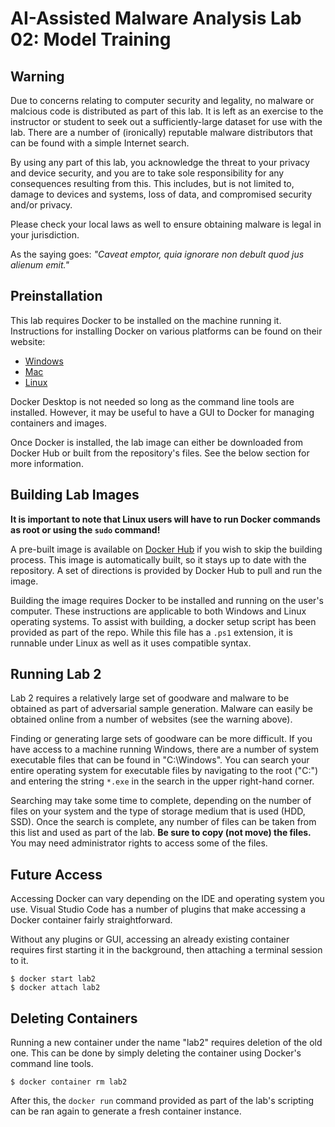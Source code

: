 # AI-Assisted Malware Analysis Lab 02: Model Training

## Warning
Due to concerns relating to computer security and legality, no malware or malcious code is distributed as part of this
lab. It is left as an exercise to the instructor or student to seek out a sufficiently-large dataset for use with the
lab. There are a number of (ironically) reputable malware distributors that can be found with a simple Internet search.

By using any part of this lab, you acknowledge the threat to your privacy and device security, and you are to take sole
responsibility for any consequences resulting from this. This includes, but is not limited to, damage to devices and
systems, loss of data, and compromised security and/or privacy.

Please check your local laws as well to ensure obtaining malware is legal in your jurisdiction.

As the saying goes: _"Caveat emptor, quia ignorare non debult quod jus alienum emit."_


## Preinstallation
This lab requires Docker to be installed on the machine running it. Instructions for installing Docker on various
platforms can be found on their website:
- [Windows](https://docs.docker.com/desktop/install/windows-install/)
- [Mac](https://docs.docker.com/desktop/install/mac-install/)
- [Linux](https://docs.docker.com/desktop/install/linux-install/)

Docker Desktop is not needed so long as the command line tools are installed. However, it may be useful to have a GUI
to Docker for managing containers and images.

Once Docker is installed, the lab image can either be downloaded from Docker Hub or built from the repository's files.
See the below section for more information.


## Building Lab Images
**It is important to note that Linux users will have to run Docker commands as root or using the `sudo` command!**

A pre-built image is available on [Docker Hub](https://hub.docker.com/r/abcyslab/aama_lab02) if you wish to skip the
building process. This image is automatically built, so it stays up to date with the repository. A set of directions is
provided by Docker Hub to pull and run the image.

Building the image requires Docker to be installed and running on the user's computer. These instructions are
applicable to both Windows and Linux operating systems. To assist with building, a docker setup script has been
provided as part of the repo. While this file has a `.ps1` extension, it is runnable under Linux as well as it uses
compatible syntax.


## Running Lab 2
Lab 2 requires a relatively large set of goodware and malware to be obtained as part of adversarial sample generation.
Malware can easily be obtained online from a number of websites (see the warning above).

Finding or generating large sets of goodware can be more difficult. If you have access to a machine running Windows,
there are a number of system executable files that can be found in "C:\Windows". You can search your entire operating
system for executable files by navigating to the root ("C:\") and entering the string `*.exe` in the search in the upper
right-hand corner.

Searching may take some time to complete, depending on the number of files on your system and the type of storage medium
that is used (HDD, SSD). Once the search is complete, any number of files can be taken from this list and used as part
of the lab. **Be sure to copy (not move) the files.** You may need administrator rights to access some of the files.


## Future Access
Accessing Docker can vary depending on the IDE and operating system you use. Visual Studio Code has a number of plugins
that make accessing a Docker container fairly straightforward.

Without any plugins or GUI, accessing an already existing container requires first starting it in the background, then
attaching a terminal session to it.

```
$ docker start lab2
$ docker attach lab2
```


## Deleting Containers
Running a new container under the name "lab2" requires deletion of the old one. This can be done by simply deleting the
container using Docker's command line tools.

```
$ docker container rm lab2
```

After this, the `docker run` command provided as part of the lab's scripting can be ran again to generate a fresh
container instance.
